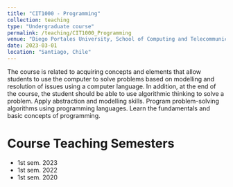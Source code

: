 ```yaml
---
title: "CIT1000 - Programming"
collection: teaching
type: "Undergraduate course"
permalink: /teaching/CIT1000_Programming
venue: "Diego Portales University, School of Computing and Telecommunications"
date: 2023-03-01
location: "Santiago, Chile"
---
```


The course is related to acquiring concepts and elements that allow students to use the computer to solve problems based on modelling and resolution of issues using a computer language. In addition, at the end of the course, the student should be able to use algorithmic thinking to solve a problem. Apply abstraction and modelling skills. Program problem-solving algorithms using programming languages. Learn the fundamentals and basic concepts of programming.

Course Teaching Semesters
======

 * 1st sem. 2023
 * 1st sem. 2022
 * 1st sem. 2020

